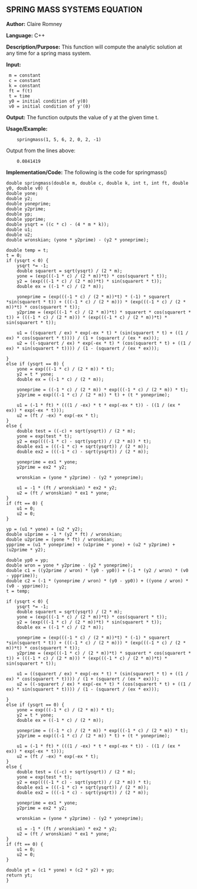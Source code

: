 ## SPRING MASS SYSTEMS EQUATION

**Author:** Claire Romney

**Language:** C++

**Description/Purpose:** This function will compute the analytic solution at any time for a spring mass system.

**Input:** 

     m = constant
     c = constant
     k = constant
     ft = f(t)
     t = time
     y0 = initial condition of y(0)
     v0 = initial condition of y'(0)

**Output:** The function outputs the value of y at the given time t.

**Usage/Example:**

        springmass(1, 5, 6, 2, 0, 2, -1)
       
Output from the lines above:

        0.0841419
  
**Implementation/Code:** The following is the code for springmass()

    double springmass(double m, double c, double k, int t, int ft, double y0, double v0) {
	double yone;
	double y2;
	double yoneprime;
	double y2prime;
	double yp;
	double ypprime;
	double ysqrt = ((c * c) - (4 * m * k));
	double u1;
	double u2;
	double wronskian; (yone * y2prime) - (y2 * yoneprime);

	double temp = t;
	t = 0;
	if (ysqrt < 0) {
		ysqrt *= -1;
		double squarert = sqrt(ysqrt) / (2 * m);
		yone = (exp(((-1 * c) / (2 * m))*t) * cos(squarert * t));
		y2 = (exp(((-1 * c) / (2 * m))*t) * sin(squarert * t));
		double ex = ((-1 * c) / (2 * m));

		yoneprime = (exp(((-1 * c) / (2 * m))*t) * (-1) * squarert *sin(squarert * t)) + (((-1 * c) / (2 * m))) * (exp(((-1 * c) / (2 * m))*t) * cos(squarert * t));
		y2prime = (exp(((-1 * c) / (2 * m))*t) * squarert * cos(squarert * t)) + (((-1 * c) / (2 * m))) * (exp(((-1 * c) / (2 * m))*t) * sin(squarert * t));

		u1 = ((squarert / ex) * exp(-ex * t) * (sin(squarert * t) + ((1 / ex) * cos(squarert * t)))) / (1 + (squarert / (ex * ex)));
		u2 = ((-squarert / ex) * exp(-ex * t) * (cos(squarert * t) + ((1 / ex) * sin(squarert * t)))) / (1 - (squarert / (ex * ex)));

	}
	else if (ysqrt == 0) {
		yone = exp(((-1 * c) / (2 * m)) * t);
		y2 = t * yone;
		double ex = ((-1 * c) / (2 * m));

		yoneprime = ((-1 * c) / (2 * m)) * exp(((-1 * c) / (2 * m)) * t);
		y2prime = exp(((-1 * c) / (2 * m)) * t) + (t * yoneprime);

		u1 = (-1 * ft) * (((1 / -ex) * t * exp(-ex * t)) - ((1 / (ex * ex)) * exp(-ex * t)));
		u2 = (ft / -ex) * exp(-ex * t);
	}
	else {
		double test = ((-c) + sqrt(ysqrt)) / (2 * m);
		yone = exp(test * t);
		y2 = exp((((-1 * c) - sqrt(ysqrt)) / (2 * m)) * t);
		double ex1 = (((-1 * c) + sqrt(ysqrt)) / (2 * m));
		double ex2 = (((-1 * c) - sqrt(ysqrt)) / (2 * m));

		yoneprime = ex1 * yone;
		y2prime = ex2 * y2;

		wronskian = (yone * y2prime) - (y2 * yoneprime);

		u1 = -1 * (ft / wronskian) * ex2 * y2;
		u2 = (ft / wronskian) * ex1 * yone;
	}
	if (ft == 0) {
		u1 = 0;
		u2 = 0;
	}

	yp = (u1 * yone) + (u2 * y2);
	double u1prime = -1 * (y2 * ft) / wronskian;
	double u2prime = (yone * ft) / wronskian;
	ypprime = (u1 * yoneprime) + (u1prime * yone) + (u2 * y2prime) + (u2prime * y2);

	double yp0 = yp;
	double wron = yone * y2prime - (y2 * yoneprime);
	double c1 = ((y2prime / wron) * (y0 - yp0)) + (-1 * (y2 / wron) * (v0 - ypprime));
	double c2 = (-1 * (yoneprime / wron) * (y0 - yp0)) + ((yone / wron) * (v0 - ypprime));
	t = temp;

	if (ysqrt < 0) {
		ysqrt *= -1;
		double squarert = sqrt(ysqrt) / (2 * m);
		yone = (exp(((-1 * c) / (2 * m))*t) * cos(squarert * t));
		y2 = (exp(((-1 * c) / (2 * m))*t) * sin(squarert * t));
		double ex = ((-1 * c) / (2 * m));

		yoneprime = (exp(((-1 * c) / (2 * m))*t) * (-1) * squarert *sin(squarert * t)) + (((-1 * c) / (2 * m))) * (exp(((-1 * c) / (2 * m))*t) * cos(squarert * t));
		y2prime = (exp(((-1 * c) / (2 * m))*t) * squarert * cos(squarert * t)) + (((-1 * c) / (2 * m))) * (exp(((-1 * c) / (2 * m))*t) * sin(squarert * t));

		u1 = ((squarert / ex) * exp(-ex * t) * (sin(squarert * t) + ((1 / ex) * cos(squarert * t)))) / (1 + (squarert / (ex * ex)));
		u2 = ((-squarert / ex) * exp(-ex * t) * (cos(squarert * t) + ((1 / ex) * sin(squarert * t)))) / (1 - (squarert / (ex * ex)));

	}
	else if (ysqrt == 0) {
		yone = exp(((-1 * c) / (2 * m)) * t);
		y2 = t * yone;
		double ex = ((-1 * c) / (2 * m));

		yoneprime = ((-1 * c) / (2 * m)) * exp(((-1 * c) / (2 * m)) * t);
		y2prime = exp(((-1 * c) / (2 * m)) * t) + (t * yoneprime);

		u1 = (-1 * ft) * (((1 / -ex) * t * exp(-ex * t)) - ((1 / (ex * ex)) * exp(-ex * t)));
		u2 = (ft / -ex) * exp(-ex * t);
	}
	else {
		double test = ((-c) + sqrt(ysqrt)) / (2 * m);
		yone = exp(test * t);
		y2 = exp((((-1 * c) - sqrt(ysqrt)) / (2 * m)) * t);
		double ex1 = (((-1 * c) + sqrt(ysqrt)) / (2 * m));
		double ex2 = (((-1 * c) - sqrt(ysqrt)) / (2 * m));

		yoneprime = ex1 * yone;
		y2prime = ex2 * y2;

		wronskian = (yone * y2prime) - (y2 * yoneprime);

		u1 = -1 * (ft / wronskian) * ex2 * y2;
		u2 = (ft / wronskian) * ex1 * yone;
	}
	if (ft == 0) {
		u1 = 0;
		u2 = 0;
	}

	double yt = (c1 * yone) + (c2 * y2) + yp;
	return yt;
    }
